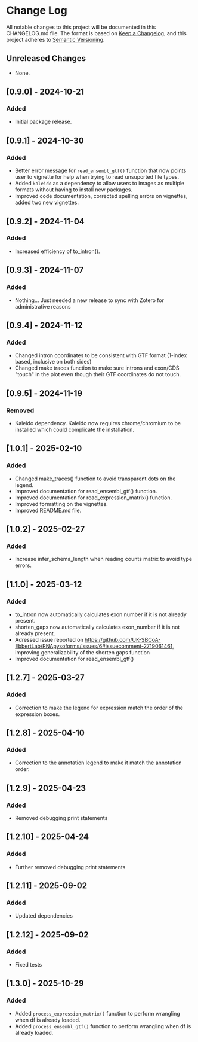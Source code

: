 # Change Log
All notable changes to this project will be documented in this CHANGELOG.md file.
The format is based on [Keep a Changelog](https://keepachangelog.com/en/1.0.0/),
and this project adheres to [Semantic Versioning](https://semver.org/spec/v2.0.0.html).

## Unreleased Changes
- None.

## [0.9.0] - 2024-10-21
### Added
- Initial package release.

## [0.9.1] - 2024-10-30
### Added
- Better error message for `read_ensembl_gtf()` function that now points user to vignette for help when trying to read unsuported file types.
- Added `kaleido` as a dependency to allow users to images as multiple formats without having to install new packages.
- Improved code documentation, corrected spelling errors on vignettes, added two new vignettes.

## [0.9.2] - 2024-11-04
### Added
- Increased efficiency of to_intron().


## [0.9.3] - 2024-11-07
### Added
- Nothing... Just needed a new release to sync with Zotero for administrative reasons

## [0.9.4] - 2024-11-12
### Added
- Changed intron coordinates to be consistent with GTF format (1-index based, inclusive on both sides)
- Changed make traces function to make sure introns and exon/CDS "touch" in the plot even though their GTF coordinates do not touch.

## [0.9.5] - 2024-11-19
### Removed
- Kaleido dependency. Kaleido now requires chrome/chromium to be installed which could complicate the installation.


## [1.0.1] - 2025-02-10
### Added
- Changed make_traces() function to avoid transparent dots on the legend.
- Improved documentation for read_ensembl_gtf() function.
- Improved documentation for read_expression_matrix() function.
- Improved formatting on the vignettes.
- Improved README.md file.


## [1.0.2] - 2025-02-27
### Added
- Increase infer_schema_length when reading counts matrix to avoid type errors.



## [1.1.0] - 2025-03-12
### Added
- to_intron now automatically calculates exon number if it is not already present.
- shorten_gaps now automatically calculates exon_number if it is not already present.
- Adressed issue reported on https://github.com/UK-SBCoA-EbbertLab/RNApysoforms/issues/6#issuecomment-2719061461, improving generalizability of the shorten gaps function
- Improved documentation for read_ensembl_gtf()

## [1.2.7] - 2025-03-27
### Added
- Correction to make the legend for expression match the order of the expression boxes.


## [1.2.8] - 2025-04-10
### Added
- Correction to the annotation legend to make it match the annotation order.


## [1.2.9] - 2025-04-23
### Added
- Removed debugging print statements

## [1.2.10] - 2025-04-24
### Added
- Further removed debugging print statements

## [1.2.11] - 2025-09-02
### Added
- Updated dependencies


## [1.2.12] - 2025-09-02
### Added
- Fixed tests

## [1.3.0] - 2025-10-29
### Added
- Added `process_expression_matrix()` function to perform wrangling when df is already loaded.
- Added `process_ensembl_gtf()` function to perform wrangling when df is already loaded.